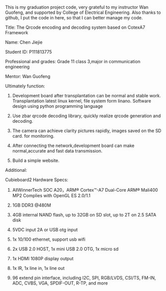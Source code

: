 This is my graduation project code, very grateful to my instructor Wan Guofeng, and supported by College of Electrical Engineering. Also thanks to github, I put the code in here, so that I can better manage my code.

Title: The Qrcode encoding and decoding system based on CotexA7 Framework 

Name: 		Chen Jiejie

Student ID:	P111813775

Professional and grades:
	Grade 11 class 3,major in communication engineering
	
Mentor:	Wan Guofeng




Ultimately function:

1. Development board after transplantation can be normal and stable work. Transplantation latest linux kernel, file system form linano. Software design using python programming language

2. Use zbar qrcode decoding library, quickly realize qrcode generation and decoding.

3. The camera can achieve clarity pictures rapidly, images saved on the SD card. for monitoring.

4. After connecting the network,development board can make normal,accurate and fast data transmission.

5. Build a simple website.  
















Additional:

Cubieboard2 Hardware Specs:

1. AllWinnerTech SOC A20，ARM® Cortex™-A7 Dual-Core ARM® Mali400 MP2 Complies with OpenGL ES 2.0/1.1

2. 1GB DDR3 @480M

3. 4GB internal NAND flash, up to 32GB on SD slot, up to 2T on 2.5 SATA disk

4. 5VDC input 2A or USB otg input

5. 1x 10/100 ethernet, support usb wifi

6. 2x USB 2.0 HOST, 1x mini USB 2.0 OTG, 1x micro sd

7. 1x HDMI 1080P display output

8. 1x IR, 1x line in, 1x line out

9. 96 extend pin interface, including I2C, SPI, RGB/LVDS, CSI/TS, FM-IN, ADC, CVBS, VGA, SPDIF-OUT, R-TP, and more



